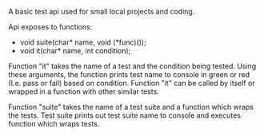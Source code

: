 A basic test api used for small local projects and coding.

Api exposes to functions:
- void suite(char* name, void (*func)());
- void it(char* name, int condition);

Function "it" takes the name of a test and the condition being tested. Using these arguments, the function prints test name to console in green or red (I.e. pass or fail) based on condition. Function "it" can be called by itself or wrapped in a function with other similar tests.

Function "suite" takes the name of a test suite and a function which wraps the tests. Test suite prints out test suite name to console and executes function which wraps tests.
